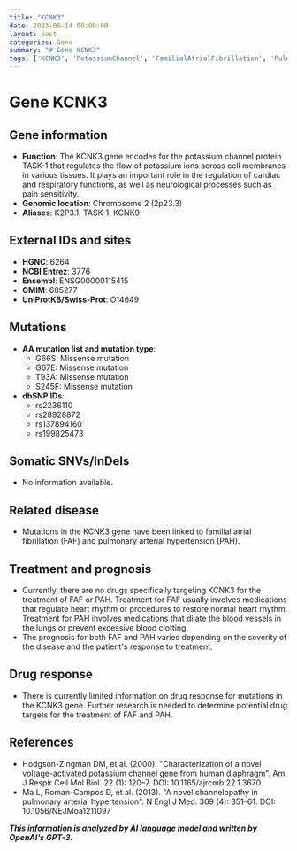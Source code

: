 ```yaml
---
title: "KCNK3"
date: 2023-05-14 00:00:00
layout: post
categories: Gene
summary: "# Gene KCNK3"
tags: ['KCNK3', 'PotassiumChannel', 'FamilialAtrialFibrillation', 'PulmonaryArterialHypertension', 'MissenseMutation', 'DrugResponse', 'Treatment', 'Prognosis']
---
```


# Gene KCNK3

## Gene information
- **Function**: The KCNK3 gene encodes for the potassium channel protein TASK-1 that regulates the flow of potassium ions across cell membranes in various tissues. It plays an important role in the regulation of cardiac and respiratory functions, as well as neurological processes such as pain sensitivity.
- **Genomic location**: Chromosome 2 (2p23.3)
- **Aliases**: K2P3.1, TASK-1, KCNK9

## External IDs and sites
- **HGNC**: 6264
- **NCBI Entrez**: 3776
- **Ensembl**: ENSG00000115415
- **OMIM**: 605277
- **UniProtKB/Swiss-Prot**: O14649

## Mutations
- **AA mutation list and mutation type**:
    - G66S: Missense mutation
    - G67E: Missense mutation
    - T93A: Missense mutation
    - S245F: Missense mutation
- **dbSNP IDs**:
    - rs2236110
    - rs28928872
    - rs137894160
    - rs199825473

## Somatic SNVs/InDels
- No information available.

## Related disease
- Mutations in the KCNK3 gene have been linked to familial atrial fibrillation (FAF) and pulmonary arterial hypertension (PAH).

## Treatment and prognosis
- Currently, there are no drugs specifically targeting KCNK3 for the treatment of FAF or PAH. Treatment for FAF usually involves medications that regulate heart rhythm or procedures to restore normal heart rhythm. Treatment for PAH involves medications that dilate the blood vessels in the lungs or prevent excessive blood clotting.
- The prognosis for both FAF and PAH varies depending on the severity of the disease and the patient's response to treatment.

## Drug response
- There is currently limited information on drug response for mutations in the KCNK3 gene. Further research is needed to determine potential drug targets for the treatment of FAF and PAH.

## References
- Hodgson-Zingman DM, et al. (2000). "Characterization of a novel voltage-activated potassium channel gene from human diaphragm". Am J Respir Cell Mol Biol. 22 (1): 120–7. DOI: 10.1165/ajrcmb.22.1.3670
- Ma L, Roman-Campos D, et al. (2013). "A novel channelopathy in pulmonary arterial hypertension". N Engl J Med. 369 (4): 351–61. DOI: 10.1056/NEJMoa1211097

**_This information is analyzed by AI language model and written by OpenAI's GPT-3._**
